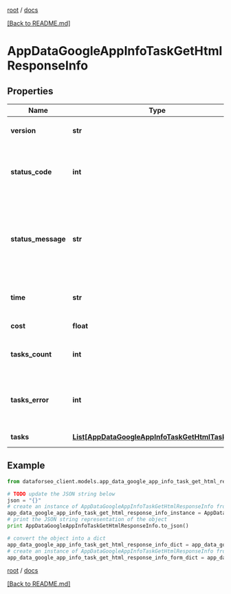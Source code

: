 [root](./../ "root") / [docs](./ "docs")

[[Back to README.md]](./../README.md "[Back to README.md]")

# AppDataGoogleAppInfoTaskGetHtmlResponseInfo

## Properties

Name | Type | Description | Notes
------------ | ------------- | ------------- | -------------
**version** | **str** | the current version of the API | [optional]
**status_code** | **int** | general status code you can find the full list of the response codes here | [optional]
**status_message** | **str** | general informational message you can find the full list of general informational messages here | [optional]
**time** | **str** | total execution time, seconds | [optional]
**cost** | **float** | total tasks cost, USD | [optional]
**tasks_count** | **int** | the number of tasks in the tasks array | [optional]
**tasks_error** | **int** | the number of tasks in the tasks array returned with an error | [optional]
**tasks** | [**List[AppDataGoogleAppInfoTaskGetHtmlTaskInfo]**](AppDataGoogleAppInfoTaskGetHtmlTaskInfo.md) | array of tasks | [optional]

## Example

```python
from dataforseo_client.models.app_data_google_app_info_task_get_html_response_info import AppDataGoogleAppInfoTaskGetHtmlResponseInfo

# TODO update the JSON string below
json = "{}"
# create an instance of AppDataGoogleAppInfoTaskGetHtmlResponseInfo from a JSON string
app_data_google_app_info_task_get_html_response_info_instance = AppDataGoogleAppInfoTaskGetHtmlResponseInfo.from_json(json)
# print the JSON string representation of the object
print AppDataGoogleAppInfoTaskGetHtmlResponseInfo.to_json()

# convert the object into a dict
app_data_google_app_info_task_get_html_response_info_dict = app_data_google_app_info_task_get_html_response_info_instance.to_dict()
# create an instance of AppDataGoogleAppInfoTaskGetHtmlResponseInfo from a dict
app_data_google_app_info_task_get_html_response_info_form_dict = app_data_google_app_info_task_get_html_response_info.from_dict(app_data_google_app_info_task_get_html_response_info_dict)
```

  

[root](./../ "root") / [docs](./ "docs")

[[Back to README.md]](./../README.md "[Back to README.md]")